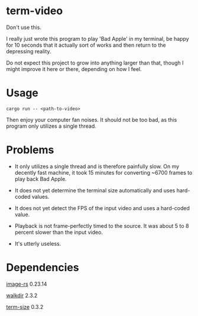 # term-video
Don't use this.

I really just wrote this program to play 'Bad Apple' in my terminal, be happy for 10 seconds that it actually sort of works and then return to the depressing reality.

Do not expect this project to grow into anything larger than that, though I might improve it here or there, depending on how I feel.

# Usage
```cargo run -- <path-to-video>```

Then enjoy your computer fan noises. It should not be too bad, as this program only utilizes a single thread.

# Problems
- It only utilizes a single thread and is therefore painfully slow. On my decently fast machine, it took 15 minutes for converting ~6700 frames to play back Bad Apple.

- It does not yet determine the terminal size automatically and uses hard-coded values.

- It does not yet detect the FPS of the input video and uses a hard-coded value.

- Playback is not frame-perfectly timed to the source. It was about 5 to 8 percent slower than the input video.

- It's utterly useless.

# Dependencies

[image-rs](https://github.com/image-rs/image) 0.23.14

[walkdir](https://github.com/BurntSushi/walkdir) 2.3.2

[term-size](https://github.com/clap-rs/term_size-rs) 0.3.2
